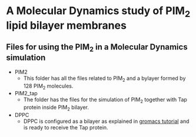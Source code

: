 # A Molecular Dynamics study of PIM<sub>2</sub> lipid bilayer membranes
## Files for using the PIM<sub>2</sub> in a Molecular Dynamics simulation
* PIM2 
  * This folder has all the files related to   PIM<sub>2</sub> and a bylayer formed by 128 PIM<sub>2</sub> molecules.
* PIM2_tap
  * The folder has the files for the simulation of PIM<sub>2</sub> together with Tap protein inside PIM<sub>2</sub> bilayer.
* DPPC
  *  DPPC is configured as a bilayer as explained in [gromacs tutorial](https://www.gromacs.org/@api/deki/files/206/=membrane_tutorial_online.pdf) and is ready to receive the Tap protein.
